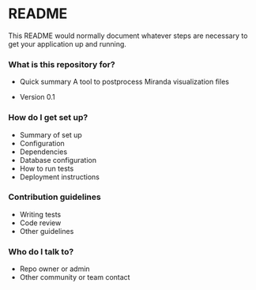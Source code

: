 # README #

This README would normally document whatever steps are necessary to get your application up and running.

### What is this repository for? ###

* Quick summary
A tool to postprocess Miranda visualization files

* Version
0.1

### How do I get set up? ###

* Summary of set up
* Configuration
* Dependencies
* Database configuration
* How to run tests
* Deployment instructions

### Contribution guidelines ###

* Writing tests
* Code review
* Other guidelines

### Who do I talk to? ###

* Repo owner or admin
* Other community or team contact